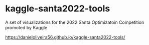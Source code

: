 # kaggle-santa2022-tools
A set of visualizations for the 2022 Santa Optimizatoin Competition promoted by Kaggle

https://danieloliveira56.github.io/kaggle-santa2022-tools/
